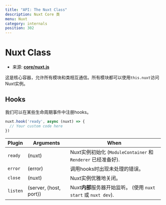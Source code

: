 ```yaml
---
title: "API: The Nuxt Class"
description: Nuxt Core 类
menu: Nuxt
category: internals
position: 302
---
```


# Nuxt Class

- 来源: **[core/nuxt.js](https://github.com/nuxt/nuxt.js/blob/dev/packages/core/src/nuxt.js)**

这是核心容器，允许所有模块和类相互通信。所有模块都可以使用`this.nuxt`访问Nuxt实例。

## Hooks

我们可以在某些生命周期事件中注册hooks。

```js
nuxt.hook('ready', async (nuxt) => {
  // Your custom code here
})
```

Plugin   | Arguments              | When
---------|------------------------|------------------------------------------------------------------------------
`ready`  | (nuxt)                 | Nuxt实例初始化 (`ModuleContainer` 和 `Renderer` 已经准备好).
`error`  | (error)                | 调用hooks时出现未处理的错误。
`close`  | (nuxt)                 | Nuxt实例优雅地关闭。
`listen` | (server, {host, port}) | Nuxt**内部**服务器开始监听。 (使用 `nuxt start` 或 `nuxt dev`).
